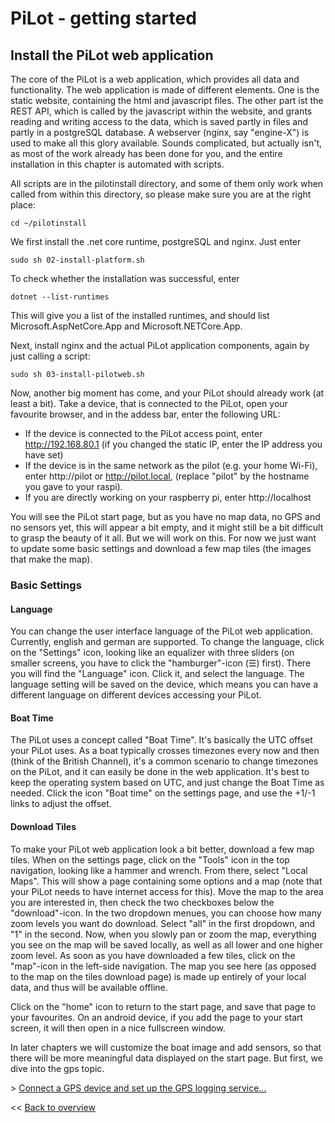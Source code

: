 # PiLot - getting started
## Install the PiLot web application

The core of the PiLot is a web application, which provides all data and functionality. The web application is made of different elements. One is the static website, containing the html and javascript files. The other part ist the REST API, which is called by the javascript within the website, and grants reading and writing access to the data, which is saved partly in files and partly in a postgreSQL database. A webserver (nginx, say "engine-X") is used to make all this glory available. Sounds complicated, but actually isn't, as most of the work already has been done for you, and the entire installation in this chapter is automated with scripts.

All scripts are in the pilotinstall directory, and some of them only work when called from within this directory, so please make sure you are at the right place:

```
cd ~/pilotinstall
```
We first install the .net core runtime, postgreSQL and nginx. Just enter 
```
sudo sh 02-install-platform.sh
```
To check whether the installation was successful, enter 
```
dotnet --list-runtimes
```
This will give you a list of the installed runtimes, and should list Microsoft.AspNetCore.App and Microsoft.NETCore.App.

Next, install nginx and the actual PiLot application components, again by just calling a script:
```
sudo sh 03-install-pilotweb.sh
```
Now, another big moment has come, and your PiLot should already work (at least a bit). Take a device, that is connected to the PiLot, open your favourite browser, and in the addess bar, enter the following URL:
- If the device is connected to the PiLot access point, enter http://192.168.80.1 (if you changed the static IP, enter the IP address you have set)
- If the device is in the same network as the pilot (e.g. your home Wi-Fi), enter http://pilot or http://pilot.local, (replace "pilot" by the hostname you gave to your raspi).
- If you are directly working on your raspberry pi, enter http://localhost

You will see the PiLot start page, but as you have no map data, no GPS and no sensors yet, this will appear a bit empty, and it might still be a bit difficult to grasp the beauty of it all. But we will work on this. For now we just want to update some basic settings and download a few map tiles (the images that make the map). 

### Basic Settings
#### Language
You can change the user interface language of the PiLot web application. Currently, english and german are supported. To change the language, click on the "Settings" icon, looking like an equalizer with three sliders (on smaller screens, you have to click the "hamburger"-icon (☰) first). There you will find the "Language" icon. Click it, and select the language. The language setting will be saved on the device, which means you can have a different language on different devices accessing your PiLot.

#### Boat Time
The PiLot uses a concept called "Boat Time". It's basically the UTC offset your PiLot uses. As a boat typically crosses timezones every now and then (think of the British Channel), it's a common scenario to change timezones on the PiLot, and it can easily be done in the web application. It's best to keep the operating system based on UTC, and just change the Boat Time as needed. Click the icon "Boat time" on the settings page, and use the +1/-1 links to adjust the offset.

#### Download Tiles
To make your PiLot web application look a bit better, download a few map tiles. When on the settings page, click on the "Tools" icon in the top navigation, looking like a hammer and wrench. From there, select "Local Maps". This will show a page containing some options and a map (note that your PiLot needs to have internet access for this). Move the map to the area you are interested in, then check the two checkboxes below the "download"-icon. In the two dropdown menues, you can choose how many zoom levels you want do download. Select "all" in the first dropdown, and "1" in the second. Now, when you slowly pan or zoom the map, everything you see on the map will be saved locally, as well as all lower and one higher zoom level. As soon as you have downloaded a few tiles, click on the "map"-icon in the left-side navigation. The map you see here (as opposed to the map on the tiles download page) is made up entirely of your local data, and thus will be available offline.

Click on the "home" icon to return to the start page, and save that page to your favourites. On an android device, if you add the page to your start screen, it will then open in a nice fullscreen window.

In later chapters we will customize the boat image and add sensors, so that there will be more meaningful data displayed on the start page. But first, we dive into the gps topic.

\> [Connect a GPS device and set up the GPS logging service...](gps.md)

<< [Back to overview](user.md)
